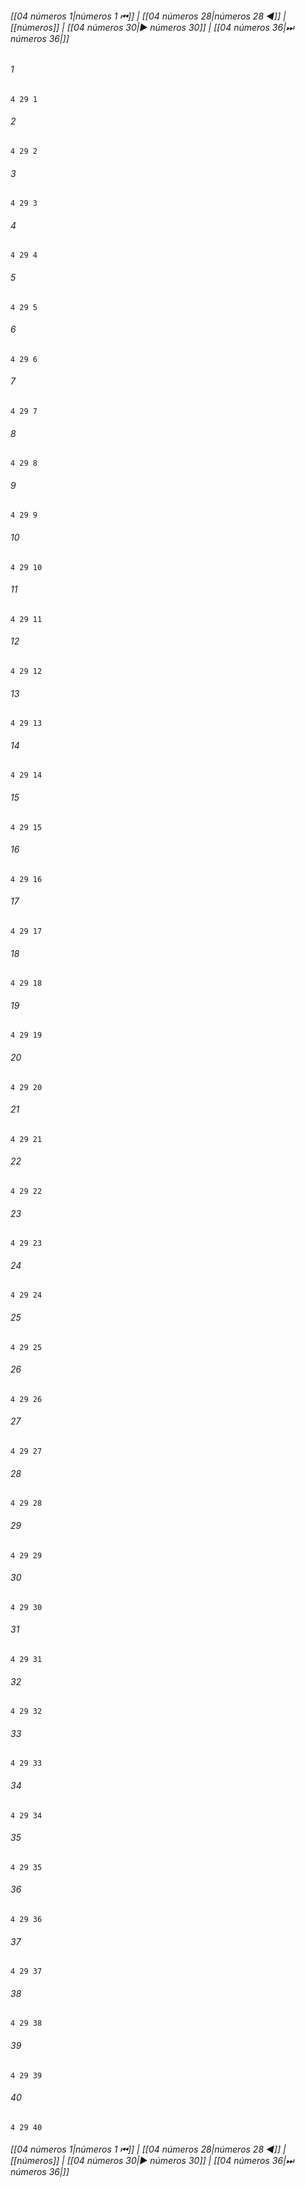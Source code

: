 
###### [[04 números 1|números 1 ⏮]] | [[04 números 28|números 28 ◀]] | [[números]] | [[04 números 30|▶ números 30]] | [[04 números 36|⏭ números 36|]]

###### 1
``` verse
4 29 1 
```
###### 2
``` verse
4 29 2 
```
###### 3
``` verse
4 29 3 
```
###### 4
``` verse
4 29 4 
```
###### 5
``` verse
4 29 5 
```
###### 6
``` verse
4 29 6 
```
###### 7
``` verse
4 29 7 
```
###### 8
``` verse
4 29 8 
```
###### 9
``` verse
4 29 9 
```
###### 10
``` verse
4 29 10 
```
###### 11
``` verse
4 29 11 
```
###### 12
``` verse
4 29 12 
```
###### 13
``` verse
4 29 13 
```
###### 14
``` verse
4 29 14 
```
###### 15
``` verse
4 29 15 
```
###### 16
``` verse
4 29 16 
```
###### 17
``` verse
4 29 17 
```
###### 18
``` verse
4 29 18 
```
###### 19
``` verse
4 29 19 
```
###### 20
``` verse
4 29 20 
```
###### 21
``` verse
4 29 21 
```
###### 22
``` verse
4 29 22 
```
###### 23
``` verse
4 29 23 
```
###### 24
``` verse
4 29 24 
```
###### 25
``` verse
4 29 25 
```
###### 26
``` verse
4 29 26 
```
###### 27
``` verse
4 29 27 
```
###### 28
``` verse
4 29 28 
```
###### 29
``` verse
4 29 29 
```
###### 30
``` verse
4 29 30 
```
###### 31
``` verse
4 29 31 
```
###### 32
``` verse
4 29 32 
```
###### 33
``` verse
4 29 33 
```
###### 34
``` verse
4 29 34 
```
###### 35
``` verse
4 29 35 
```
###### 36
``` verse
4 29 36 
```
###### 37
``` verse
4 29 37 
```
###### 38
``` verse
4 29 38 
```
###### 39
``` verse
4 29 39 
```
###### 40
``` verse
4 29 40 
```

###### [[04 números 1|números 1 ⏮]] | [[04 números 28|números 28 ◀]] | [[números]] | [[04 números 30|▶ números 30]] | [[04 números 36|⏭ números 36|]]

